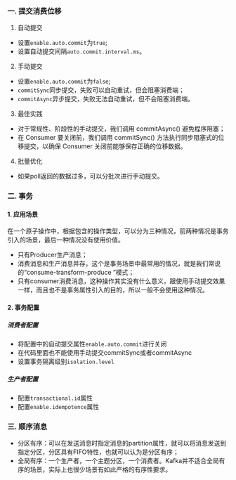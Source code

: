 ### 一. 提交消费位移

1. 自动提交
- 设置`enable.auto.commit`为`true`;
- 设置自动提交间隔`auto.commit.interval.ms`。

2. 手动提交
- 设置`enable.auto.commit`为`false`;
- `commitSync`同步提交，失败可以自动重试，但会阻塞消费端；
- `commitAsync`异步提交，失败无法自动重试，但不会阻塞消费端。

3. 最佳实践
- 对于常规性、阶段性的手动提交，我们调用 commitAsync() 避免程序阻塞；
- 在 Consumer 要关闭前，我们调用 commitSync() 方法执行同步阻塞式的位移提交，以确保 Consumer 关闭前能够保存正确的位移数据。

4. 批量优化
- 如果poll返回的数据过多，可以分批次进行手动提交。

### 二. 事务
#### 1. 应用场景
在一个原子操作中，根据包含的操作类型，可以分为三种情况，前两种情况是事务引入的场景，最后一种情况没有使用价值。
- 只有Producer生产消息；
- 消费消息和生产消息并存，这个是事务场景中最常用的情况，就是我们常说的“consume-transform-produce ”模式；
- 只有consumer消费消息，这种操作其实没有什么意义，跟使用手动提交效果一样，而且也不是事务属性引入的目的，所以一般不会使用这种情况。

#### 2. 事务配置
##### 消费者配置
- 将配置中的自动提交属性`enable.auto.commit`进行关闭
- 在代码里面也不能使用手动提交commitSync或者commitAsync
- 设置事务隔离级别`isolation.level`

##### 生产者配置
- 配置`transactional.id`属性
- 配置`enable.idempotence`属性

### 三. 顺序消息
- 分区有序：可以在发送消息时指定消息的partition属性，就可以将消息发送到指定分区，分区具有FIFO特性，也就可以认为是分区有序；
- 全局有序：一个生产者，一个主题分区，一个消费者。Kafka并不适合全局有序的场景，实际上也很少场景有如此严格的有序性要求。